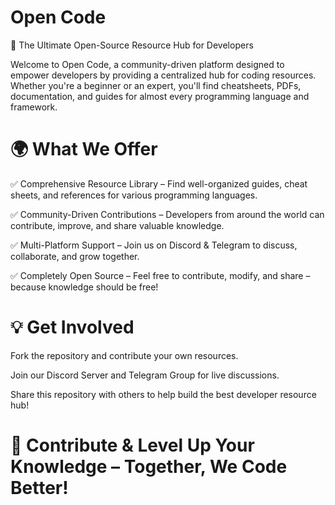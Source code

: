 # Open Code

🚀 The Ultimate Open-Source Resource Hub for Developers

Welcome to Open Code, a community-driven platform designed to empower developers by providing a centralized hub for coding resources. Whether you're a beginner or an expert, you'll find cheatsheets, PDFs, documentation, and guides for almost every programming language and framework.

# 🌍 What We Offer

✅ Comprehensive Resource Library – Find well-organized guides, cheat sheets, and references for various programming languages.

✅ Community-Driven Contributions – Developers from around the world can contribute, improve, and share valuable knowledge.

✅ Multi-Platform Support – Join us on Discord & Telegram to discuss, collaborate, and grow together.

✅ Completely Open Source – Feel free to contribute, modify, and share – because knowledge should be free!

# 💡 Get Involved

Fork the repository and contribute your own resources.

Join our Discord Server and Telegram Group for live discussions.

Share this repository with others to help build the best developer resource hub!


# 🔗 Contribute & Level Up Your Knowledge – Together, We Code Better!
